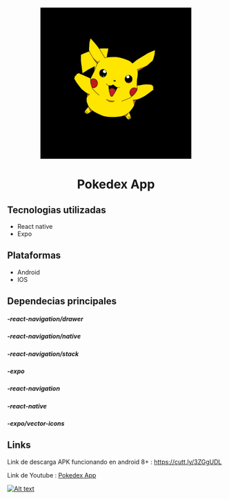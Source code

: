 <p align="center"><a href="[https://github.com/lyswhut/lx-music-mobile](https://github.com/Leancba/Pokedex/blob/main/assets/icono.png)"><img width="350" src="https://github.com/Leancba/Pokedex/blob/main/assets/icono.png" alt="lx-music logo"></a></p>





<h1 align="center">Pokedex App</h1>

<h2> Tecnologias utilizadas </h2>

- React native
- Expo

<h2> Plataformas </h2>

- Android
- IOS

<h2> Dependecias principales </h2>

##### -react-navigation/drawer
##### -react-navigation/native
##### -react-navigation/stack
##### -expo
##### -react-navigation
##### -react-native
##### -expo/vector-icons


<h2> Links </h2>

Link de descarga APK funcionando en android 8+ : https://cutt.ly/3ZGgUDL

Link de Youtube :  [Pokedex App](https://www.youtube.com/watch?v=A9ISS3ukNos)

[![Alt text](https://img.youtube.com/vi/A9ISS3ukNos/0.jpg)](https://www.youtube.com/watch?v=A9ISS3ukNos)




